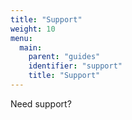 ```yaml
---
title: "Support"
weight: 10
menu:
  main:
    parent: "guides"
    identifier: "support"
    title: "Support"
---
```


Need support?